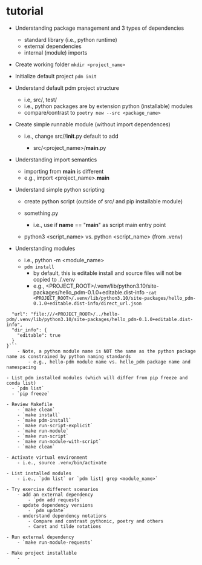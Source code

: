 # tutorial

- Understanding package management and 3 types of dependencies
    - standard library (i.e., python runtime)
    - external dependencies
    - internal (module) imports

- Create working folder
`mkdir <project_name>`

- Initialize default project
`pdm init`

- Understand default pdm project structure
    - i.e, src/, test/
    - i.e., python packages are by extension python (installable) modules
    - compare/contrast to `poetry new --src <package_name>`

- Create simple runnable module (without import dependences)
    - i.e., change src/<module>/__init__.py default to add
        - src/<project_name>/__main__.py

- Understanding import semantics
    - importing from __main__ is different
    - e.g., import <project_name>.__main__

- Understand simple python scripting
    - create python script (outside of src/ and pip installable module)
    - something.py
        - i.e., use if __name__ == "__main__" as script main entry point

    - python3 <script_name> vs. python <script_name> (from .venv)

- Understanding modules
    - i.e., python -m <module_name>
    - `pdm install`
        - by default, this is editable install and source files will not be copied to ./.venv
        - e.g., <PROJECT_ROOT>/.venv/lib/python3.10/site-packages/hello_pdm-0.1.0+editable.dist-info
    -`cat <PROJECT_ROOT>/.venv/lib/python3.10/site-packages/hello_pdm-0.1.0+editable.dist-info/direct_url.json`

```{
  "url": "file:///<PROJECT_ROOT>/../hello-pdm/.venv/lib/python3.10/site-packages/hello_pdm-0.1.0+editable.dist-info",
  "dir_info": {
    "editable": true
  }
}```
    - Note, a python module name is NOT the same as the python package name as constrained by python naming standards
        - e.g., hello-pdm module name vs. hello_pdm package name and namespacing

- List pdm installed modules (which will differ from pip freeze and conda list)
  - `pdm list`
  - `pip freeze`

- Review Makefile
    - `make clean`
    - `make install`
    - `make pdm-install`
    - `make run-script-explicit`
    - `make run-module`
    - `make run-script`
    - `make run-module-with-script`
    - `make clean`

- Activate virtual environment
    - i.e., source .venv/bin/activate

- List installed modules
    - i.e., `pdm list` or `pdm list| grep <module_name>`

- Try exercise different scenarios
    - add an external dependency
        - `pdm add requests`
    - update dependency versions
        - `pdm update`
    - understand dependency notations
        - Compare and contrast pythonic, poetry and others
        - Caret and tilde notations

- Run external dependency
    - `make run-module-requests`

- Make project installable
    - 